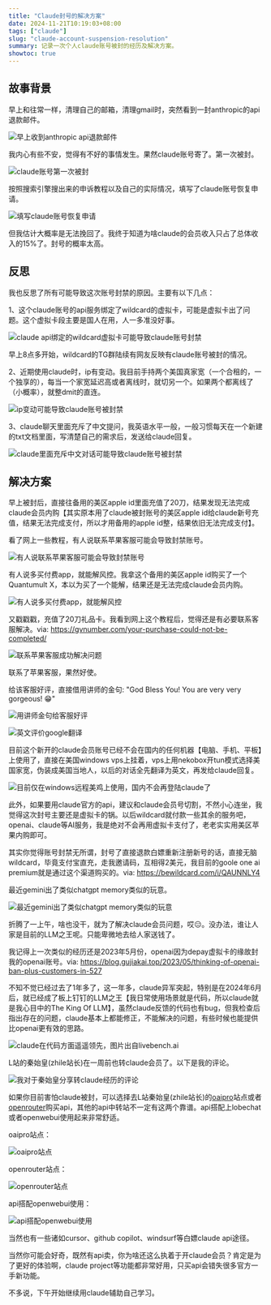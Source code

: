 ```yaml
---
title: "Claude封号的解决方案"
date: 2024-11-21T10:19:03+08:00
tags: ["claude"]
slug: "claude-account-suspension-resolution"
summary: 记录一次个人claude账号被封的经历及解决方案。
showtoc: true
---
```


## 故事背景

早上和往常一样，清理自己的邮箱，清理gmail时，突然看到一封anthropic的api退款邮件。

![早上收到anthropic api退款邮件](https://cdn.sa.net/2024/11/21/DgMXEQU6vrLFVZy.webp)

我内心有些不安，觉得有不好的事情发生。果然claude账号寄了。第一次被封。

![claude账号第一次被封](https://cdn.sa.net/2024/11/21/9L4IuX6mQsl3xjh.webp)

按照搜索引擎搜出来的申诉教程以及自己的实际情况，填写了claude账号恢复申请。

![填写claude账号恢复申请](https://cdn.sa.net/2024/11/21/fXrMtoiOhsHGkAQ.webp)

但我估计大概率是无法挽回了。我终于知道为啥claude的会员收入只占了总体收入的15%了。封号的概率太高。

## 反思

我也反思了所有可能导致这次账号封禁的原因。主要有以下几点：

1、这个claude账号的api服务绑定了wildcard的虚拟卡，可能是虚拟卡出了问题。这个虚拟卡段主要是国人在用，人一多准没好事。

![claude api绑定的wildcard虚拟卡可能导致claude账号封禁](https://cdn.sa.net/2024/11/21/TfDmOGU6VoeRB5Y.webp)

早上8点多开始，wildcard的TG群陆续有网友反映有claude账号被封的情况。

2、近期使用claude时，ip有变动。我目前手持两个美国真家宽（一个合租的，一个独享的），每当一个家宽延迟高或者离线时，就切另一个。如果两个都离线了（小概率），就整dmit的直连。

![ip变动可能导致claude账号被封禁](https://cdn.sa.net/2024/11/21/icVqt3gEePLyaOp.webp)

3、claude聊天里面充斥了中文提问，我英语水平一般，一般习惯每天在一个新建的txt文档里面，写清楚自己的需求后，发送给claude回复。

![claude里面充斥中文对话可能导致claude账号被封禁](https://cdn.sa.net/2024/11/21/eFRSv9CuWtak2No.webp)

## 解决方案

早上被封后，直接往备用的美区apple id里面充值了20刀，结果发现无法完成claude会员内购【其实原本用了claude被封账号的美区apple id给claude新号充值，结果无法完成支付，所以才用备用的apple id整，结果依旧无法完成支付】。

看了网上一些教程，有人说联系苹果客服可能会导致封禁账号。

![有人说联系苹果客服可能会导致封禁账号](https://cdn.sa.net/2024/11/21/ebr3iGjTE1Rukl5.webp)

有人说多买付费app，就能解风控。我拿这个备用的美区apple id购买了一个Quantumult X，本以为买了一个能解，结果还是无法完成claude会员内购。

![有人说多买付费app，就能解风控](https://cdn.sa.net/2024/11/21/pOAGUJXgxfYDi7j.webp)

又戳戳戳，充值了20刀礼品卡。我看到网上这个教程后，觉得还是有必要联系客服解决。via: https://gvnumber.com/your-purchase-could-not-be-completed/

![联系苹果客服成功解决问题](https://cdn.sa.net/2024/11/21/h6CzMPHKLiqWtUN.webp)

联系了苹果客服，果然好使。

给该客服好评，直接借用讲师的金句: "God Bless You! You are very very gorgeous! 😁"

![用讲师金句给客服好评](https://cdn.sa.net/2024/11/21/KCaLYknQev5yuxr.webp)

![英文评价google翻译](https://cdn.sa.net/2024/11/21/b7tiJexWT9HUg8Z.webp)

目前这个新开的claude会员账号已经不会在国内的任何机器【电脑、手机、平板】上使用了，直接在美国windows vps上挂着，vps上用nekobox开tun模式选择美国家宽，伪装成美国当地人，以后的对话全先翻译为英文，再发给claude回复。

![目前仅在windows远程美鸡上使用，国内不会再登陆claude了](https://cdn.sa.net/2024/11/21/vQiZGEHztBR86r2.webp)

此外，如果要用claude官方的api，建议和claude会员号切割，不然小心连坐，我觉得这次封号主要还是虚拟卡的锅。以后wildcard就付款一些其余的服务吧，openai、claude等AI服务，我是绝对不会再用虚拟卡支付了，老老实实用美区苹果内购即可。

其实你觉得账号封禁无所谓，封号了直接退款白嫖重新注册新号的话，直接无脑wildcard，毕竟支付宝直充，走我邀请码，互相得2美元，我目前的goole one ai premium就是通过这个渠道购买的。via: https://bewildcard.com/i/QAUNNLY4

最近gemini出了类似chatgpt memory类似的玩意。

![最近gemini出了类似chatgpt memory类似的玩意](https://cdn.sa.net/2024/11/21/mYoaugQNlUR5eqO.webp)

折腾了一上午，啥也没干，就为了解决claude会员问题，哎😑。没办法，谁让人家是目前的LLM之王呢。只能卑微地去给人家送钱了。

我记得上一次类似的经历还是2023年5月份，openai因为depay虚拟卡的缘故封我的openai账号。via: https://blog.gujiakai.top/2023/05/thinking-of-openai-ban-plus-customers-in-527

不知不觉已经过去了1年多了，这一年多，claude异军突起，特别是在2024年6月后，就已经成了板上钉钉的LLM之王【我日常使用场景就是代码，所以claude就是我心目中的The King Of LLM】，虽然claude反馈的代码也有bug，但我检查后指出存在的问题，claude基本上都能修正，不能解决的问题，有些时候也能提供比openai更有效的思路。

![claude在代码方面遥遥领先，图片出自livebench.ai](https://cdn.sa.net/2024/11/21/rOaHpGB2S49AvEV.webp)

L站的秦始皇(zhile站长)在一周前也转claude会员了。以下是我的评论。

![我对于秦始皇分享转claude经历的评论](https://cdn.sa.net/2024/11/21/9bCJ3wy8Vd5kPWt.webp)

如果你目前害怕claude被封，可以选择去L站秦始皇(zhile站长)的[oaipro](https://api.oaipro.com/register?aff=v12z)站点或者[openrouter](https://openrouter.ai)购买api，其他的api中转站不一定有这两个靠谱。api搭配上lobechat或者openwebui使用起来非常舒适。

oaipro站点：

![oaipro站点](https://cdn.sa.net/2024/11/21/j1wxBXZFICpf4qM.webp)

openrouter站点：

![openrouter站点](https://cdn.sa.net/2024/11/21/p1xIrLh6PmVYs2y.webp)

api搭配openwebui使用：

![api搭配openwebui使用](https://cdn.sa.net/2024/11/21/8qxGYenlA6vBQ7o.webp)

当然也有一些诸如cursor、github copilot、windsurf等白嫖claude api途径。

当然你可能会好奇，既然有api卖，你为啥还这么执着于开claude会员？肯定是为了更好的体验啊，claude project等功能都非常好用，只买api会错失很多官方一手新功能。

不多说，下午开始继续用claude辅助自己学习。


